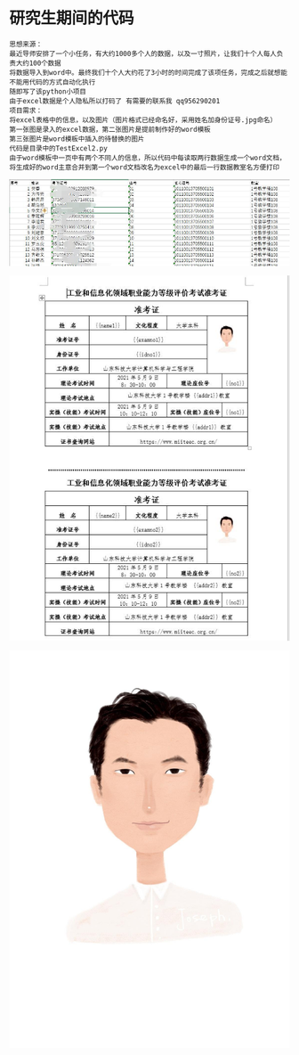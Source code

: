 # 研究生期间的代码
    思想来源：
    最近导师安排了一个小任务，有大约1000多个人的数据，以及一寸照片，让我们十个人每人负责大约100个数据
    将数据导入到word中。最终我们十个人大约花了3小时的时间完成了该项任务，完成之后就想能不能用代码的方式自动化执行
    随即写了该python小项目
    由于excel数据是个人隐私所以打码了 有需要的联系我 qq956290201
    项目需求：
    将excel表格中的信息，以及图片（图片格式已经命名好，采用姓名加身份证号.jpg命名）
    第一张图是录入的excel数据，第二张图片是提前制作好的word模板
    第三张图片是word模板中插入的待替换的图片
    代码是目录中的TestExcel2.py
    由于word模板中一页中有两个不同人的信息，所以代码中每读取两行数据生成一个word文档，
    将生成好的word主意合并到第一个word文档改名为excel中的最后一行数据教室名方便打印
![image](https://github.com/fangxi1998/postgraduate/blob/main/excel.jpg)

![image](https://github.com/fangxi1998/postgraduate/blob/main/%E6%A8%A1%E6%9D%BF.jpg)

![image](https://github.com/fangxi1998/postgraduate/blob/main/1.jpeg)
